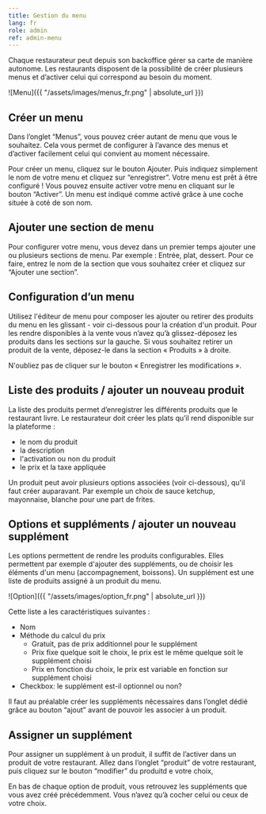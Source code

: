 ```yaml
---
title: Gestion du menu
lang: fr
role: admin
ref: admin-menu
---
```


Chaque restaurateur peut depuis son backoffice gérer sa carte de manière autonome. Les restaurants disposent de la possibilité de créer plusieurs menus et d’activer celui qui correspond au besoin du moment.

![Menu]({{ "/assets/images/menus_fr.png" | absolute_url }})

## Créer un menu

Dans l’onglet “Menus”, vous pouvez créer autant de menu que vous le souhaitez. Cela vous permet de configurer à l’avance des menus et d’activer facilement celui qui convient au moment nécessaire.

Pour créer un menu, cliquez sur le bouton Ajouter. Puis indiquez simplement le nom de votre menu et cliquez sur “enregistrer”. Votre menu est prêt à être configuré ! Vous pouvez ensuite activer votre menu en cliquant sur le bouton “Activer”. Un menu est indiqué comme activé grâce à une coche située à coté de son nom.

## Ajouter une section de menu

Pour configurer votre menu, vous devez dans un premier temps ajouter une ou plusieurs sections de menu. Par exemple : Entrée, plat, dessert. Pour ce faire, entrez le nom de la section que vous souhaitez créer et cliquez sur “Ajouter une section”.

## Configuration d’un menu

Utilisez l'éditeur de menu pour composer les ajouter ou retirer des produits du menu en les glissant - voir ci-dessous pour la création d'un produit. Pour les rendre disponibles à la vente vous n’avez qu’à glissez-déposez les produits dans les sections sur la gauche. Si vous souhaitez retirer un produit de la vente, déposez-le dans la section « Produits » à droite.

N'oubliez pas de cliquer sur le bouton « Enregistrer les modifications ».

## Liste des produits / ajouter un nouveau produit

La liste des produits permet d’enregistrer les différents produits que le restaurant livre. Le restaurateur doit créer les plats qu’il rend disponible sur la plateforme :
- le nom du produit
- la description
- l'activation ou non du produit
- le prix et la taxe appliquée

Un produit peut avoir plusieurs options associées (voir ci-dessous), qu'il faut créer auparavant. Par exemple un choix de sauce ketchup, mayonnaise, blanche pour une part de frites.

## Options et suppléments / ajouter un nouveau supplément

Les options permettent de rendre les produits configurables. Elles permettent par exemple d'ajouter des suppléments, ou de choisir les éléments d'un menu (accompagnement, boissons). Un supplément est une liste de produits assigné à un produit du menu.

![Option]({{ "/assets/images/option_fr.png" | absolute_url }})

Cette liste a les caractéristiques suivantes :
- Nom
- Méthode du calcul du prix
    * Gratuit, pas de prix additionnel pour le supplément
    * Prix fixe quelque soit le choix, le prix est le même quelque soit le supplément choisi
    * Prix en fonction du choix, le prix est variable en fonction sur supplément choisi
- Checkbox: le supplément est-il optionnel ou non?

Il faut au préalable créer les suppléments nécessaires dans l’onglet dédié grâce au bouton “ajout” avant de pouvoir les associer à un produit.

## Assigner un supplément

Pour assigner un supplément à un produit, il suffit de l’activer dans un produit de votre restaurant. Allez dans l’onglet “produit” de votre restaurant, puis cliquez sur le bouton “modifier” du produitd e votre choix,

En bas de chaque option de produit, vous retrouvez les suppléments que vous avez créé précédemment. Vous n’avez qu’à cocher celui ou ceux de votre choix.
